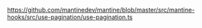 https://github.com/mantinedev/mantine/blob/master/src/mantine-hooks/src/use-pagination/use-pagination.ts
